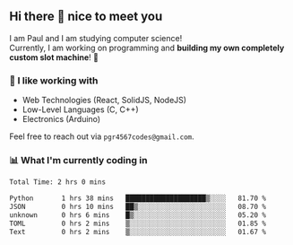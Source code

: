 ## Hi there 👋 nice to meet you

I am Paul and I am studying computer science!  
Currently, I am working on programming and **building my own completely custom slot machine**! 🎰

### 🔭 I like working with
- Web Technologies (React, SolidJS, NodeJS)
- Low-Level Languages (C, C++)
- Electronics (Arduino)

Feel free to reach out via `pgr4567codes@gmail.com`.

### 📊 What I'm currently coding in
<!--START_SECTION:waka-->

```txt
Total Time: 2 hrs 0 mins

Python       1 hrs 38 mins   ████████████████████▒░░░░   81.70 %
JSON         0 hrs 10 mins   ██▒░░░░░░░░░░░░░░░░░░░░░░   08.70 %
unknown      0 hrs 6 mins    █▒░░░░░░░░░░░░░░░░░░░░░░░   05.20 %
TOML         0 hrs 2 mins    ▒░░░░░░░░░░░░░░░░░░░░░░░░   01.85 %
Text         0 hrs 2 mins    ▒░░░░░░░░░░░░░░░░░░░░░░░░   01.67 %
```

<!--END_SECTION:waka-->
